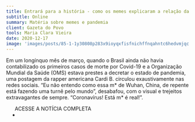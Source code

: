 ```yaml
---
title: Entrará para a história - como os memes explicaram a relação da sociedade com a Covid-19
subtitle: Online
summary: Matéria sobre memes e pandemia
client: Gazeta do Povo
tools: Maria Clara Vieira
date: 2020-12-17
image: 'images/posts/85-1-1y30808p283x9ioyqxfisfnichffnqahntc6hedvmjqc.png'
---
```


Em um longínquo mês de março, quando o Brasil ainda não havia contabilizado os primeiros casos de morte por Covid-19 e a Organização Mundial da Saúde (OMS) estava prestes a decretar o estado de pandemia, uma postagem da rapper americana Cardi B. circulou exaustivamente nas redes sociais. “Eu não entendo como essa m* de Wuhan, China, de repente está fazendo uma turnê pelo mundo”, desabafou, com o visual e trejeitos extravagantes de sempre. “Coronavírus! Está m* é real!”.

<div class="post__share"><ul class="share__list list-reset">ACESSE A NOTÍCIA COMPLETA<li class="share__item" style="margin-left: 10px"><a class="share__link share__facebook" style="background: #fa5657" href="https://www.gazetadopovo.com.br/ideias/memes-sociedade-covid-19/" 
onclick=window.open(this.href, 'pop-up', 'left=20,top=20,width=500,height=500,toolbar=1,resizable=0'); return false;" title="Link" rel="nofollow"><i class="fa-solid fa-link"></i></a></li></ul></div>
<!-- <div class="gallery-box"><div class="gallery"><img src="/clipping/images/example-1.jpg" loading="lazy" alt="Project"><img src="/clipping/images/example-2.jpg" loading="lazy" alt="Project"></div><em>Gallery / <a href="https://www.freepik.com/" target="_blank">Freepic</a></em></div> -->